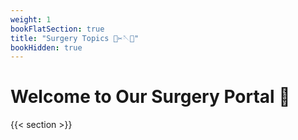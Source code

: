 ```yaml
---
weight: 1
bookFlatSection: true
title: "Surgery Topics 🔪✂🪡💉"
bookHidden: true
---
```


# Welcome to Our Surgery Portal 🏥

{{< section >}}